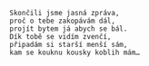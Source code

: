     Skončili jsme jasná zpráva,
    proč o tebe zakopávám dál,
    projít bytem já abych se bál.
    Dík tobě se vidím zvenčí,
    připadám si starší menší sám,
    kam se kouknu kousky koblih mám…
